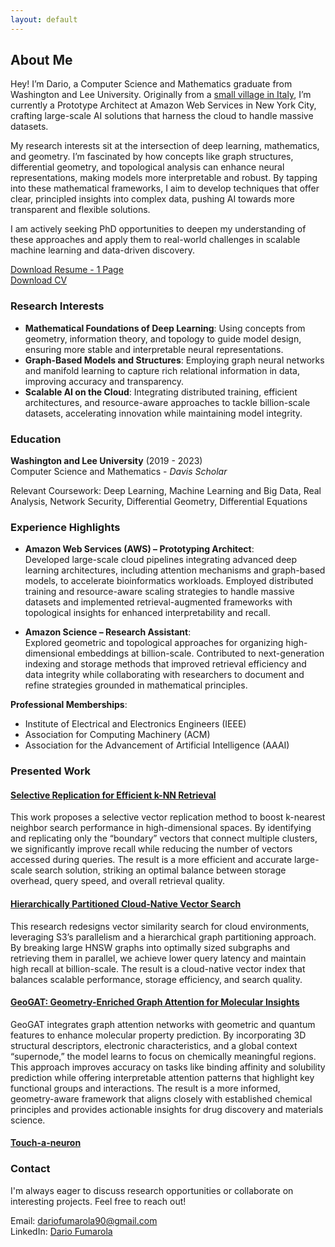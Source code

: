 ```yaml
---
layout: default
---
```


## About Me

Hey! I’m Dario, a Computer Science and Mathematics graduate from Washington and Lee University. Originally from a [small village in Italy](https://en.wikipedia.org/wiki/Cisternino), I’m currently a Prototype Architect at Amazon Web Services in New York City, crafting large-scale AI solutions that harness the cloud to handle massive datasets.

My research interests sit at the intersection of deep learning, mathematics, and geometry. I’m fascinated by how concepts like graph structures, differential geometry, and topological analysis can enhance neural representations, making models more interpretable and robust. By tapping into these mathematical frameworks, I aim to develop techniques that offer clear, principled insights into complex data, pushing AI towards more transparent and flexible solutions.

I am actively seeking PhD opportunities to deepen my understanding of these approaches and apply them to real-world challenges in scalable machine learning and data-driven discovery.

[Download Resume - 1 Page](assets/dario_fumarola_resume.pdf)  
[Download CV](assets/dario_fumarola_cv.pdf)

### Research Interests

- **Mathematical Foundations of Deep Learning**: Using concepts from geometry, information theory, and topology to guide model design, ensuring more stable and interpretable neural representations.
- **Graph-Based Models and Structures**: Employing graph neural networks and manifold learning to capture rich relational information in data, improving accuracy and transparency.
- **Scalable AI on the Cloud**: Integrating distributed training, efficient architectures, and resource-aware approaches to tackle billion-scale datasets, accelerating innovation while maintaining model integrity.

### Education

**Washington and Lee University** (2019 - 2023)  
Computer Science and Mathematics - *Davis Scholar*

Relevant Coursework: Deep Learning, Machine Learning and Big Data, Real Analysis, Network Security, Differential Geometry, Differential Equations

### Experience Highlights

 - **Amazon Web Services (AWS) – Prototyping Architect**:  
Developed large-scale cloud pipelines integrating advanced deep learning architectures, including attention mechanisms and graph-based models, to accelerate bioinformatics workloads. Employed distributed training and resource-aware scaling strategies to handle massive datasets and implemented retrieval-augmented frameworks with topological insights for enhanced interpretability and recall.

 - **Amazon Science – Research Assistant**:  
Explored geometric and topological approaches for organizing high-dimensional embeddings at billion-scale. Contributed to next-generation indexing and storage methods that improved retrieval efficiency and data integrity while collaborating with researchers to document and refine strategies grounded in mathematical principles.

**Professional Memberships**:
- Institute of Electrical and Electronics Engineers (IEEE)
- Association for Computing Machinery (ACM)
- Association for the Advancement of Artificial Intelligence (AAAI)

### Presented Work

#### [Selective Replication for Efficient k-NN Retrieval](./projects/vectors-replication.html)
This work proposes a selective vector replication method to boost k-nearest neighbor search performance in high-dimensional spaces. By identifying and replicating only the “boundary” vectors that connect multiple clusters, we significantly improve recall while reducing the number of vectors accessed during queries. The result is a more efficient and accurate large-scale search solution, striking an optimal balance between storage overhead, query speed, and overall retrieval quality.

#### [Hierarchically Partitioned Cloud-Native Vector Search](./projects/s3-index.html)
This research redesigns vector similarity search for cloud environments, leveraging S3’s parallelism and a hierarchical graph partitioning approach. By breaking large HNSW graphs into optimally sized subgraphs and retrieving them in parallel, we achieve lower query latency and maintain high recall at billion-scale. The result is a cloud-native vector index that balances scalable performance, storage efficiency, and search quality.

#### [GeoGAT: Geometry-Enriched Graph Attention for Molecular Insights](./projects/gat-drug-discovery.html)
GeoGAT integrates graph attention networks with geometric and quantum features to enhance molecular property prediction. By incorporating 3D structural descriptors, electronic characteristics, and a global context “supernode,” the model learns to focus on chemically meaningful regions. This approach improves accuracy on tasks like binding affinity and solubility prediction while offering interpretable attention patterns that highlight key functional groups and interactions. The result is a more informed, geometry-aware framework that aligns closely with established chemical principles and provides actionable insights for drug discovery and materials science.


#### [Touch-a-neuron](./projects/Touch‑a‑Neuron.html)

### Contact

I'm always eager to discuss research opportunities or collaborate on interesting projects. Feel free to reach out!

Email: [dariofumarola90@gmail.com](mailto:dariofumarola90@gmail.com)  
LinkedIn: [Dario Fumarola](https://www.linkedin.com/in/fumarolad)
